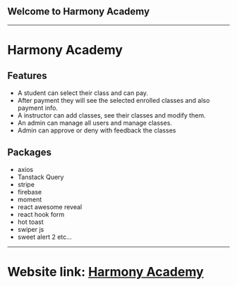 ## Welcome to Harmony Academy

---

# Harmony Academy

## Features

- A student can select their class and can pay.
- After payment they will see the selected enrolled classes and also payment info.
- A instructor can add classes, see their classes and modify them.
- An admin can manage all users and manage classes.
- Admin can approve or deny with feedback the classes

## Packages

- axios
- Tanstack Query
- stripe
- firebase
- moment
- react awesome reveal
- react hook form
- hot toast
- swiper js
- sweet alert 2 etc...

---

# Website link: [Harmony Academy]()
